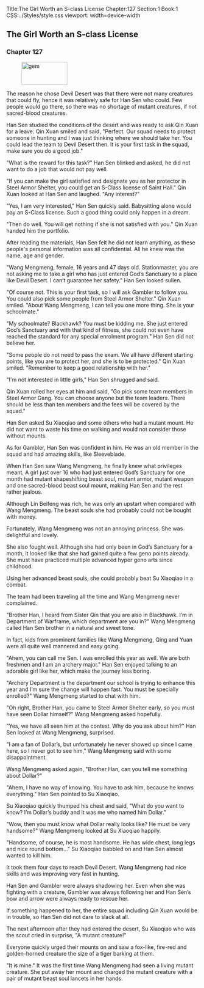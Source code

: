 Title:The Girl Worth an S-class License 
Chapter:127 
Section:1 
Book:1 
CSS:../Styles/style.css 
viewport: width=device-width
  
## The Girl Worth an S-class License
### Chapter 127
  
<figure>
	<img src="../Images/gem.gif" alt="gem" id="gem" width="120" height="60" />
</figure>
  

  
The reason he chose Devil Desert was that there were not many creatures that could fly, hence it was relatively safe for Han Sen who could. Few people would go there, so there was no shortage of mutant creatures, if not sacred-blood creatures.

Han Sen studied the conditions of the desert and was ready to ask Qin Xuan for a leave. Qin Xuan smiled and said, "Perfect. Our squad needs to protect someone in hunting and I was just thinking where we should take her. You could lead the team to Devil Desert then. It is your first task in the squad, make sure you do a good job."

"What is the reward for this task?" Han Sen blinked and asked, he did not want to do a job that would not pay well.

"If you can make the girl satisfied and designate you as her protector in Steel Armor Shelter, you could get an S-Class license of Saint Hall." Qin Xuan looked at Han Sen and laughed. "Any interest?"

"Yes, I am very interested," Han Sen quickly said. Babysitting alone would pay an S-Class license. Such a good thing could only happen in a dream.

"Then do well. You will get nothing if she is not satisfied with you." Qin Xuan handed him the portfolio.

After reading the materials, Han Sen felt he did not learn anything, as these people's personal information was all confidential. All he knew was the name, age and gender.

"Wang Mengmeng, female, 16 years and 47 days old. Stationmaster, you are not asking me to take a girl who has just entered God’s Sanctuary to a place like Devil Desert. I can’t guarantee her safety." Han Sen looked sullen.

"Of course not. This is your first task, so I will ask Gambler to follow you. You could also pick some people from Steel Armor Shelter." Qin Xuan smiled. "About Wang Mengmeng, I can tell you one more thing. She is your schoolmate."

"My schoolmate? Blackhawk? You must be kidding me. She just entered God’s Sanctuary and with that kind of fitness, she could not even have reached the standard for any special enrolment program." Han Sen did not believe her.

"Some people do not need to pass the exam. We all have different starting points, like you are to protect her, and she is to be protected." Qin Xuan smiled. "Remember to keep a good relationship with her."

"I'm not interested in little girls," Han Sen shrugged and said.

Qin Xuan rolled her eyes at him and said, "Go pick some team members in Steel Armor Gang. You can choose anyone but the team leaders. There should be less than ten members and the fees will be covered by the squad."

Han Sen asked Su Xiaoqiao and some others who had a mutant mount. He did not want to waste his time on walking and would not consider those without mounts.

As for Gambler, Han Sen was confident in him. He was an old member in the squad and had amazing skills, like Sleeveblade.

When Han Sen saw Wang Mengmeng, he finally knew what privileges meant. A girl just over 16 who had just entered God’s Sanctuary for one month had mutant shapeshifting beast soul, mutant armor, mutant weapon and one sacred-blood beast soul mount, making Han Sen and the rest rather jealous.

Although Lin Beifeng was rich, he was only an upstart when compared with Wang Mengmeng. The beast souls she had probably could not be bought with money.

Fortunately, Wang Mengmeng was not an annoying princess. She was delightful and lovely.

She also fought well. Although she had only been in God’s Sanctuary for a month, it looked like that she had gained quite a few geno points already. She must have practiced multiple advanced hyper geno arts since childhood.

Using her advanced beast souls, she could probably beat Su Xiaoqiao in a combat.

The team had been traveling all the time and Wang Mengmeng never complained.

"Brother Han, I heard from Sister Qin that you are also in Blackhawk. I’m in Department of Warframe, which department are you in?" Wang Mengmeng called Han Sen brother in a natural and sweet tone.

In fact, kids from prominent families like Wang Mengmeng, Qing and Yuan were all quite well mannered and easy going.

"Ahem, you can call me Sen. I was enrolled this year as well. We are both freshmen and I am an archery major." Han Sen enjoyed talking to an adorable girl like her, which make the journey less boring.

"Archery Department is the department our school is trying to enhance this year and I’m sure the change will happen fast. You must be specially enrolled?" Wang Mengmeng started to chat with him.

"Oh right, Brother Han, you came to Steel Armor Shelter early, so you must have seen Dollar himself?" Wang Mengmeng asked hopefully.

"Yes, we have all seen him at the contest. Why do you ask about him?" Han Sen looked at Wang Mengmeng, surprised.

"I am a fan of Dollar’s, but unfortunately he never showed up since I came here, so I never got to see him," Wang Mengmeng said with some disappointment.

Wang Mengmeng asked again, "Brother Han, can you tell me something about Dollar?"

"Ahem, I have no way of knowing. You have to ask him, because he knows everything." Han Sen pointed to Su Xiaoqiao.

Su Xiaoqiao quickly thumped his chest and said, "What do you want to know? I’m Dollar’s buddy and it was me who named him Dollar."

"Wow, then you must know what Dollar really looks like? He must be very handsome?" Wang Mengmeng looked at Su Xiaoqiao happily.

"Handsome, of course, he is most handsome. He has wide chest, long legs and nice round bottom..." Su Xiaoqiao babbled on and Han Sen almost wanted to kill him.

It took them four days to reach Devil Desert. Wang Mengmeng had nice skills and was improving very fast in hunting.

Han Sen and Gambler were always shadowing her. Even when she was fighting with a creature, Gambler was always following her and Han Sen’s bow and arrow were always ready to rescue her.

If something happened to her, the entire squad including Qin Xuan would be in trouble, so Han Sen did not dare to slack at all.

The next afternoon after they had entered the desert, Su Xiaoqiao who was the scout cried in surprise, "A mutant creature!"

Everyone quickly urged their mounts on and saw a fox-like, fire-red and golden-horned creature the size of a tiger barking at them.

"It is mine." It was the first time Wang Mengmeng had seen a living mutant creature. She put away her mount and charged the mutant creature with a pair of mutant beast soul lancets in her hands.